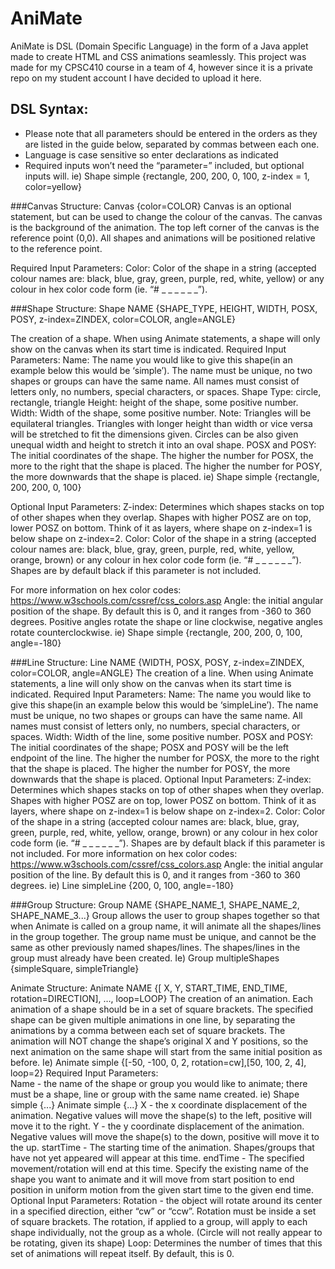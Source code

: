 # AniMate

AniMate is DSL (Domain Specific Language) in the form of a Java applet made to create HTML and CSS animations seamlessly. This project was made for my CPSC410 course in a team of 4, however since it is a private repo on my student account I have decided to upload it here.


## DSL Syntax: 

* Please note that all parameters should be entered in the orders as they are listed in the guide below, separated by commas between each one.
* Language is case sensitive so enter declarations as indicated 
* Required inputs won’t need the “parameter=” included, but optional inputs will.
	ie) Shape simple {rectangle, 200, 200, 0, 100, z-index = 1, color=yellow}

###Canvas 
Structure: Canvas {color=COLOR}
Canvas is an optional statement, but can be used to change the colour of the canvas. The canvas is the background of the animation. The top left corner of the canvas is the reference point (0,0). All shapes and animations will be positioned relative to the reference point. 

Required Input Parameters: 
Color: Color of the shape in a string (accepted colour names are: black, blue, gray, green, purple, red, white, yellow) or any colour in hex color code form (ie. “# _ _ _ _ _ _”). 

###Shape 
Structure: Shape NAME {SHAPE_TYPE, HEIGHT, WIDTH, POSX, POSY,  z-index=ZINDEX,  color=COLOR, angle=ANGLE}
 
The creation of a shape. When using Animate statements, a shape will only show on the canvas when its start time is indicated.
Required Input Parameters:
Name: The name you would like to give this shape(in an example below this would be ‘simple’). The name must be unique, no two shapes or groups can have the same name. All names must consist of letters only, no numbers, special characters, or spaces.
Shape Type: circle, rectangle, triangle
Height: height of the shape, some positive number. 
Width: Width of the shape, some positive number.
	Note: Triangles will be equilateral triangles. Triangles with longer height than width or vice versa will be stretched to fit the dimensions given. Circles can be also given unequal width and height to stretch it into an oval shape. 
POSX and POSY: The initial coordinates of the shape. The higher the number for POSX, the more to the right that the shape is placed. The higher the number for POSY, the more downwards that the shape is placed.
ie) Shape simple {rectangle, 200, 200, 0, 100}
 
Optional Input Parameters:
Z-index: Determines which shapes stacks on top of other shapes when they overlap. Shapes with higher POSZ are on top, lower POSZ on bottom. Think of it as layers, where shape on z-index=1 is below shape on z-index=2.
Color: Color of the shape in a string (accepted colour names are: black, blue, gray, green, purple, red, white, yellow, orange, brown) or any colour in hex color code form (ie. “# _ _ _ _ _ _”). Shapes are by default black if this parameter is not included.

For more information on hex color codes: https://www.w3schools.com/cssref/css_colors.asp 
Angle: the initial angular position of the shape. By default this is 0, and it ranges from -360 to 360 degrees. Positive angles rotate the shape or line clockwise, negative angles rotate counterclockwise.
	ie) Shape simple {rectangle, 200, 200, 0, 100, angle=-180}
 

###Line 
Structure: Line NAME {WIDTH, POSX, POSY,  z-index=ZINDEX,  color=COLOR, angle=ANGLE}
The creation of a line. When using Animate statements, a line will only show on the canvas when its start time is indicated.
Required Input Parameters:
Name: The name you would like to give this shape(in an example below this would be ‘simpleLine’). The name must be unique, no two shapes or groups can have the same name. All names must consist of letters only, no numbers, special characters, or spaces.
Width: Width of the line, some positive number.
POSX and POSY: The initial coordinates of the shape; POSX and POSY will be the left endpoint of the line. The higher the number for POSX, the more to the right that the shape is placed. The higher the number for POSY, the more downwards that the shape is placed.
Optional Input Parameters:
Z-index: Determines which shapes stacks on top of other shapes when they overlap. Shapes with higher POSZ are on top, lower POSZ on bottom. Think of it as layers, where shape on z-index=1 is below shape on z-index=2.
Color: Color of the shape in a string (accepted colour names are: black, blue, gray, green, purple, red, white, yellow, orange,  brown) or any colour in hex color code form (ie. “# _ _ _ _ _ _”). Shapes are by default black if this parameter is not included.
For more information on hex color codes: https://www.w3schools.com/cssref/css_colors.asp 
Angle: the initial angular position of the line. By default this is 0, and it ranges from -360 to 360 degrees.
	ie) Line simpleLine {200, 0, 100, angle=-180}
 

###Group
Structure: Group NAME {SHAPE_NAME_1, SHAPE_NAME_2, SHAPE_NAME_3...}
Group allows the user to group shapes together so that when Animate is called on a group name, it will animate all the shapes/lines in the group together. The group name must be unique, and cannot be the same as other previously named shapes/lines. The shapes/lines in the group must already have been created.
	Ie) Group multipleShapes {simpleSquare, simpleTriangle}
 
Animate 
Structure: Animate NAME {[ X, Y, START_TIME, END_TIME, rotation=DIRECTION], …, loop=LOOP}
The creation of an animation. Each animation of a shape should be in a set of square brackets. The specified shape can be given multiple animations in one line, by separating the animations by a comma between each set of square brackets. The animation will NOT change the shape’s original X and Y positions, so the next animation on the same shape will start from the same initial position as before.
	Ie) Animate simple {[-50, -100, 0, 2, rotation=cw],[50, 100, 2, 4], loop=2}
Required Input Parameters:  
Name - the name of the shape or group you would like to animate; there must be a shape, line or group with the same name created.
ie) Shape simple {...}
     Animate simple {...} 
X - the x coordinate displacement of the animation. Negative values will move the shape(s) to the left, positive will move it to the right.
Y -  the y coordinate displacement of the animation. Negative values will move the shape(s) to the down, positive will move it to the up.
startTime - The starting time of the animation. Shapes/groups that have not yet appeared will appear at this time. 
endTime - The specified movement/rotation will end at this time.
Specify the existing name of the shape you want to animate and it will move from start position to end position in uniform motion from the given start time to the given end time.
Optional Input Parameters:
Rotation - the object will rotate around its center in a specified direction, either “cw” or “ccw”. Rotation must be inside a set of square brackets. The rotation, if applied to a group, will apply to each shape individually, not the group as a whole. (Circle will not really appear to be rotating, given its shape)
Loop: Determines the number of times that this set of animations will repeat itself. By default, this is 0. 


